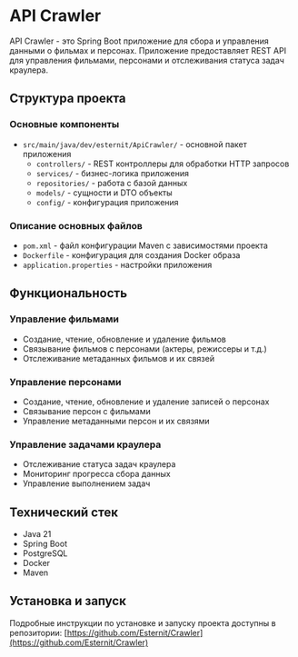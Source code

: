 # API Crawler

API Crawler - это Spring Boot приложение для сбора и управления данными о фильмах и персонах. Приложение предоставляет REST API для управления фильмами, персонами и отслеживания статуса задач краулера.

## Структура проекта

### Основные компоненты

- `src/main/java/dev/esternit/ApiCrawler/` - основной пакет приложения
  - `controllers/` - REST контроллеры для обработки HTTP запросов
  - `services/` - бизнес-логика приложения
  - `repositories/` - работа с базой данных
  - `models/` - сущности и DTO объекты
  - `config/` - конфигурация приложения

### Описание основных файлов

- `pom.xml` - файл конфигурации Maven с зависимостями проекта
- `Dockerfile` - конфигурация для создания Docker образа
- `application.properties` - настройки приложения

## Функциональность

### Управление фильмами

- Создание, чтение, обновление и удаление фильмов
- Связывание фильмов с персонами (актеры, режиссеры и т.д.)
- Отслеживание метаданных фильмов и их связей

### Управление персонами

- Создание, чтение, обновление и удаление записей о персонах
- Связывание персон с фильмами
- Управление метаданными персон и их связями

### Управление задачами краулера

- Отслеживание статуса задач краулера
- Мониторинг прогресса сбора данных
- Управление выполнением задач

## Технический стек

- Java 21
- Spring Boot
- PostgreSQL
- Docker
- Maven

## Установка и запуск

Подробные инструкции по установке и запуску проекта доступны в репозитории: [https://github.com/Esternit/Crawler](https://github.com/Esternit/Crawler)
